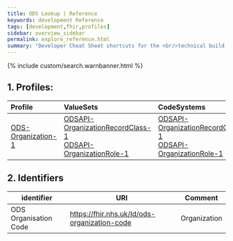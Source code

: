 ```yaml
---
title: ODS Lookup | Reference
keywords: development Reference
tags: [development,fhir,profiles]
sidebar: overview_sidebar
permalink: explore_reference.html
summary: "Developer Cheat Sheet shortcuts for the <br/>technical build of FHIR&reg; ODS Lookup API."
---
```


{% include custom/search.warnbanner.html %}

## 1. Profiles: ##

| Profile | ValueSets | CodeSystems |
| :--------- |:-------- |:-------- |
| [ODS-Organization-1](https://fhir.nhs.uk/STU3/StructureDefinition/ODSAPI-Organization-1) |[ODSAPI-OrganizationRecordClass-1](https://fhir.nhs.uk/ValueSet/STU3/ODSAPI-OrganizationRecordClass-1)<br/> [ODSAPI-OrganizationRole-1](https://fhir.nhs.uk/STU3/ValueSet/ODSAPI-OrganizationRole-1) |[ODSAPI-OrganizationRecordClass-1](https://fhir.nhs.uk/STU3/CodeSystem/ODSAPI-OrganizationRecordClass-1)<br/> [ODSAPI-OrganizationRole-1](tbc)|


## 2. Identifiers ##

| identifier | URI | Comment |
|--------------------------------------------|----------|----|
| ODS Organisation Code | https://fhir.nhs.uk/Id/ods-organization-code | Organization |

